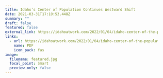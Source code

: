 ```yaml
---
title: Idaho’s Center of Population Continues Westward Shift
date: 2021-03-31T17:10:53.448Z
summary: ""
draft: false
featured: false
external_link: https://idahoatwork.com/2022/01/04/idaho-center-of-the-population-continues-westward-shift/
links:
  - url: https://idahoatwork.com/2022/01/04/idaho-center-of-the-population-continues-westward-shift/
    name: PDF
    icon_pack: fas
image:
  filename: featured.jpg
  focal_point: Smart
  preview_only: false
---
```

